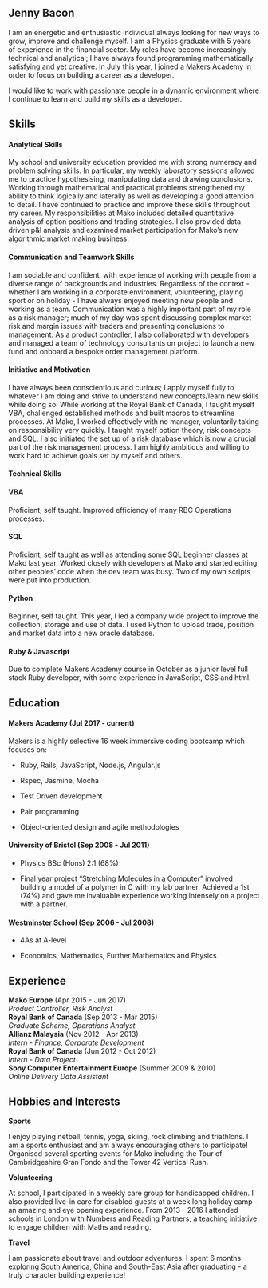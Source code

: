 ## Jenny Bacon

I am an energetic and enthusiastic individual always looking for new ways to grow, improve and challenge myself. I am a Physics graduate with 5 years of experience in the financial sector. My roles have become increasingly technical and analytical; I have always found programming mathematically satisfying and yet creative. In July this year, I joined a Makers Academy in order to focus on building a career as a developer.

I would like to work with passionate people in a dynamic environment where I continue to learn and build my skills as a developer.

## Skills

#### Analytical Skills

My school and university education provided me with strong numeracy and problem solving skills. In particular, my weekly laboratory sessions allowed me to practice hypothesising, manipulating data and drawing conclusions. Working through mathematical and practical problems strengthened my ability to think logically and laterally as well as developing a good attention to detail. I have continued to practice and improve these skills throughout my career. My responsibilities at Mako included detailed quantitative analysis of option positions and trading strategies. I also provided data driven p&l analysis and examined market participation for Mako’s new algorithmic market making business.

#### Communication and Teamwork Skills

I am sociable and confident, with experience of working with people from a diverse range of backgrounds and industries. Regardless of the context - whether I am working in a corporate environment, volunteering, playing sport or on holiday - I have always enjoyed meeting new people and working as a team. Communication was a highly important part of my role as a risk manager; much of my day was spent discussing complex market risk and margin issues with traders and presenting conclusions to management. As a product controller, I also collaborated with developers and managed a team of technology consultants on project to launch a new fund and onboard a bespoke order management platform.

#### Initiative and Motivation

I have always been conscientious and curious; I apply myself fully to whatever I am doing and strive to understand new concepts/learn new skills while doing so. While working at the Royal Bank of Canada, I taught myself VBA, challenged established methods and built macros to streamline processes. At Mako, I worked effectively with no manager, voluntarily taking on responsibility very quickly. I taught myself option theory, risk concepts and SQL. I also initiated the set up of a risk database which is now a crucial part of the risk management process. I am highly ambitious and willing to work hard to achieve goals set by myself and others.

#### Technical Skills

#### VBA
Proficient, self taught. Improved efficiency of many RBC Operations processes.

#### SQL

Proficient, self taught as well as attending some SQL beginner classes at Mako last year. Worked closely with developers at Mako and started editing other peoples’ code when the dev team was busy. Two of my own scripts were put into production.

#### Python

Beginner, self taught. This year, I led a company wide project to improve the collection, storage and use of data. I used Python to upload trade, position and market data into a new oracle database.

#### Ruby & Javascript
Due to complete Makers Academy course in October as a junior level full stack Ruby developer, with some experience in JavaScript, CSS and html.

## Education

#### Makers Academy (Jul 2017 - current)

Makers is a highly selective 16 week immersive coding bootcamp which focuses on:

- Ruby, Rails, JavaScript, Node.js, Angular.js

- Rspec, Jasmine, Mocha

- Test Driven development

- Pair programming

- Object-oriented design and agile methodologies

#### University of Bristol (Sep 2008 - Jul 2011)

- Physics BSc (Hons) 2:1 (68%)

- Final year project “Stretching Molecules in a Computer” involved building a model of a polymer in C with my lab partner. Achieved a 1st (74%) and gave me invaluable experience working intensely on a project with a partner.

#### Westminster School (Sep 2006 - Jul 2008)

- 4As at A-level

- Economics, Mathematics, Further Mathematics and Physics

## Experience

**Mako Europe** (Apr 2015 - Jun 2017)    
*Product Controller, Risk Analyst*  
**Royal Bank of Canada** (Sep 2013 - Mar 2015)   
*Graduate Scheme, Operations Analyst*  
**Allianz Malaysia** (Nov 2012 - Apr 2013)    
*Intern - Finance, Corporate Development*  
**Royal Bank of Canada** (Jun 2012 - Oct 2012)    
*Intern - Data Project*  
**Sony Computer Entertainment Europe** (Summer 2009 & 2010)    
*Online Delivery Data Assistant*

## Hobbies and Interests

**Sports**

I enjoy playing netball, tennis, yoga, skiing, rock climbing and triathlons. I am a sports enthusiast and am always encouraging others to participate! Organised several sporting events for Mako including the Tour of Cambridgeshire Gran Fondo and the Tower 42 Vertical Rush.

**Volunteering**

At school, I participated in a weekly care group for handicapped children. I also provided live-in care for disabled guests at a week long holiday camp - an amazing and eye opening experience. From 2013 - 2016 I attended schools in London with Numbers and Reading Partners; a teaching initiative to engage children with Maths and reading.

**Travel**

I am passionate about travel and outdoor adventures. I spent 6 months exploring South America, China and South-East Asia after graduating - a truly character building experience!
